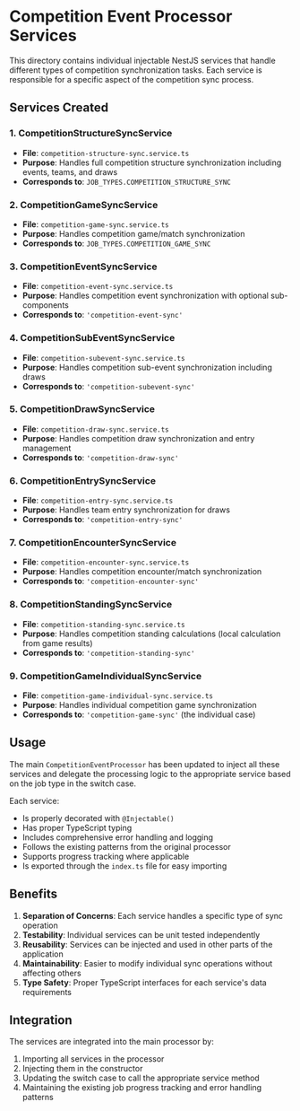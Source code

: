# Competition Event Processor Services

This directory contains individual injectable NestJS services that handle different types of competition synchronization tasks. Each service is responsible for a specific aspect of the competition sync process.

## Services Created

### 1. CompetitionStructureSyncService
- **File**: `competition-structure-sync.service.ts`
- **Purpose**: Handles full competition structure synchronization including events, teams, and draws
- **Corresponds to**: `JOB_TYPES.COMPETITION_STRUCTURE_SYNC`

### 2. CompetitionGameSyncService
- **File**: `competition-game-sync.service.ts`
- **Purpose**: Handles competition game/match synchronization
- **Corresponds to**: `JOB_TYPES.COMPETITION_GAME_SYNC`

### 3. CompetitionEventSyncService
- **File**: `competition-event-sync.service.ts`
- **Purpose**: Handles competition event synchronization with optional sub-components
- **Corresponds to**: `'competition-event-sync'`

### 4. CompetitionSubEventSyncService
- **File**: `competition-subevent-sync.service.ts`
- **Purpose**: Handles competition sub-event synchronization including draws
- **Corresponds to**: `'competition-subevent-sync'`

### 5. CompetitionDrawSyncService
- **File**: `competition-draw-sync.service.ts`
- **Purpose**: Handles competition draw synchronization and entry management
- **Corresponds to**: `'competition-draw-sync'`

### 6. CompetitionEntrySyncService
- **File**: `competition-entry-sync.service.ts`
- **Purpose**: Handles team entry synchronization for draws
- **Corresponds to**: `'competition-entry-sync'`

### 7. CompetitionEncounterSyncService
- **File**: `competition-encounter-sync.service.ts`
- **Purpose**: Handles competition encounter/match synchronization
- **Corresponds to**: `'competition-encounter-sync'`

### 8. CompetitionStandingSyncService
- **File**: `competition-standing-sync.service.ts`
- **Purpose**: Handles competition standing calculations (local calculation from game results)
- **Corresponds to**: `'competition-standing-sync'`

### 9. CompetitionGameIndividualSyncService
- **File**: `competition-game-individual-sync.service.ts`
- **Purpose**: Handles individual competition game synchronization
- **Corresponds to**: `'competition-game-sync'` (the individual case)

## Usage

The main `CompetitionEventProcessor` has been updated to inject all these services and delegate the processing logic to the appropriate service based on the job type in the switch case.

Each service:
- Is properly decorated with `@Injectable()`
- Has proper TypeScript typing
- Includes comprehensive error handling and logging
- Follows the existing patterns from the original processor
- Supports progress tracking where applicable
- Is exported through the `index.ts` file for easy importing

## Benefits

1. **Separation of Concerns**: Each service handles a specific type of sync operation
2. **Testability**: Individual services can be unit tested independently
3. **Reusability**: Services can be injected and used in other parts of the application
4. **Maintainability**: Easier to modify individual sync operations without affecting others
5. **Type Safety**: Proper TypeScript interfaces for each service's data requirements

## Integration

The services are integrated into the main processor by:
1. Importing all services in the processor
2. Injecting them in the constructor
3. Updating the switch case to call the appropriate service method
4. Maintaining the existing job progress tracking and error handling patterns
